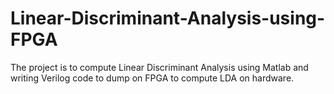 # Linear-Discriminant-Analysis-using-FPGA
The project is to compute Linear Discriminant Analysis using Matlab and writing Verilog code to dump on FPGA to compute LDA on hardware.
